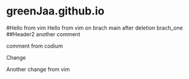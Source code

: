 # greenJaa.github.io

#Hello from vim
Hello from vim on brach main after deletion brach_one
##Header2
another comment

comment from codium

Change



Another change from vim
